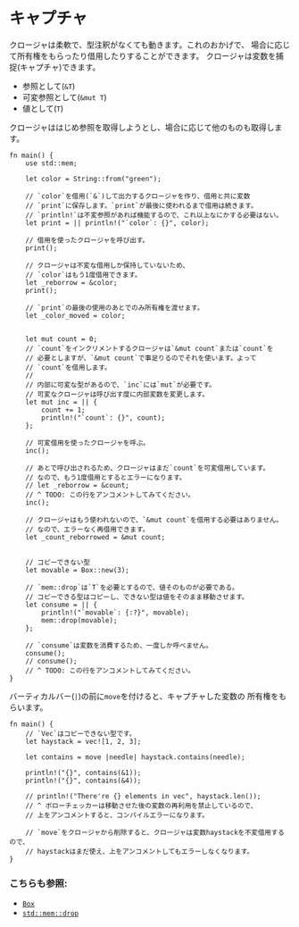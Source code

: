 # キャプチャ

クロージャは柔軟で、型注釈がなくても動きます。これのおかげで、
場合に応じて所有権をもらったり借用したりすることができます。
クロージャは変数を捕捉(キャプチャ)できます。

* 参照として(`&T`)
* 可変参照として(`&mut T`)
* 値として(`T`)

クロージャははじめ参照を取得しようとし、場合に応じて他のものも取得します。

```rust,editable
fn main() {
    use std::mem;

    let color = String::from("green");

    // `color`を借用(`&`)して出力するクロージャを作り、借用と共に変数
    // `print`に保存します。`print`が最後に使われるまで借用は続きます。
    // `println!`は不変参照があれば機能するので、これ以上なにかする必要はない。
    let print = || println!("`color`: {}", color);

    // 借用を使ったクロージャを呼び出す。
    print();

    // クロージャは不変な借用しか保持していないため、
    // `color`はもう1度借用できます。
    let _reborrow = &color;
    print();

    // `print`の最後の使用のあとでのみ所有権を渡せます。
    let _color_moved = color;


    let mut count = 0;
    // `count`をインクリメントするクロージャは`&mut count`または`count`を
    // 必要としますが、`&mut count`で事足りるのでそれを使います。よって
    // `count`を借用します。
    //
    // 内部に可変な型があるので、`inc`には`mut`が必要です。
    // 可変なクロージャは呼び出す度に内部変数を変更します。
    let mut inc = || {
        count += 1;
        println!("`count`: {}", count);
    };

    // 可変借用を使ったクロージャを呼ぶ。
    inc();

    // あとで呼び出されるため、クロージャはまだ`count`を可変借用しています。
    // なので、もう1度借用とするとエラーになります。
    // let _reborrow = &count; 
    // ^ TODO: この行をアンコメントしてみてください。
    inc();

    // クロージャはもう使われないので、`&mut count`を借用する必要はありません。
    // なので、エラーなく再借用できます。
    let _count_reborrowed = &mut count; 

    
    // コピーできない型
    let movable = Box::new(3);

    // `mem::drop`は`T`を必要とするので、値そのものが必要である。
    // コピーできる型はコピーし、できない型は値をそのまま移動させます。
    let consume = || {
        println!("`movable`: {:?}", movable);
        mem::drop(movable);
    };

    // `consume`は変数を消費するため、一度しか呼べません。
    consume();
    // consume();
    // ^ TODO: この行をアンコメントしてみてください。
}
```

バーティカルバー(`|`)の前に`move`を付けると、キャプチャした変数の
所有権をもらいます。

```rust,editable
fn main() {
    // `Vec`はコピーできない型です。
    let haystack = vec![1, 2, 3];

    let contains = move |needle| haystack.contains(needle);

    println!("{}", contains(&1));
    println!("{}", contains(&4));

    // println!("There're {} elements in vec", haystack.len());
    // ^ ボローチェッカーは移動させた後の変数の再利用を禁止しているので、
    // 上をアンコメントすると、コンパイルエラーになります。
    
    // `move`をクロージャから削除すると、クロージャは変数haystackを不変借用するので、
    // haystackはまだ使え、上をアンコメントしてもエラーしなくなります。
}
```

### こちらも参照:

- [`Box`][box]
- [`std::mem::drop`][drop]

[box]: ../../std/box.md
[drop]: https://doc.rust-lang.org/std/mem/fn.drop.html
